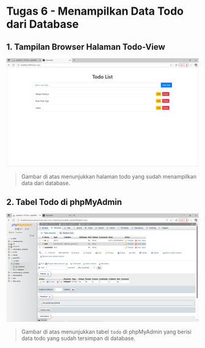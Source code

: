 # Tugas 6 - Menampilkan Data Todo dari Database

## 1. Tampilan Browser Halaman Todo-View

![Tampilan Todo View](../screenshots/todo-view.png)

> Gambar di atas menunjukkan halaman todo yang sudah menampilkan data dari database.

## 2. Tabel Todo di phpMyAdmin

![Tabel Todo di phpMyAdmin](../screenshots/phpmyadmin-todo-table.png)

> Gambar di atas menunjukkan tabel `todo` di phpMyAdmin yang berisi data todo yang sudah tersimpan di database.
